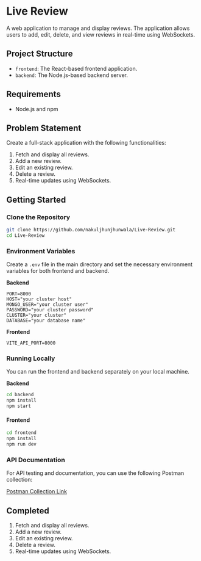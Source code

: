 # Live Review

A web application to manage and display reviews. The application allows users to add, edit, delete, and view reviews in real-time using WebSockets.

## Project Structure

- `frontend`: The React-based frontend application.
- `backend`: The Node.js-based backend server.

## Requirements

- Node.js and npm

## Problem Statement 
Create a full-stack application with the following functionalities: 
1. Fetch and display all reviews. 
2. Add a new review. 
3. Edit an existing review.  
4. Delete a review. 
5. Real-time updates using WebSockets.

## Getting Started

### Clone the Repository

```bash
git clone https://github.com/nakuljhunjhunwala/Live-Review.git
cd Live-Review
```

### Environment Variables

Create a `.env` file in the main directory and set the necessary environment variables for both frontend and backend.

**Backend**
```
PORT=8000
HOST="your cluster host"
MONGO_USER="your cluster user"
PASSWORD="your cluster password"
CLUSTER="your cluster"
DATABASE="your database name"
```

**Frontend**
```
VITE_API_PORT=8000
```

### Running Locally
You can run the frontend and backend separately on your local machine.

 **Backend**
```bash
cd backend
npm install
npm start 
```

#### Frontend
```bash
cd frontend
npm install
npm run dev
```

### API Documentation

For API testing and documentation, you can use the following Postman collection:

[Postman Collection Link](https://api.postman.com/collections/11310171-6d693372-e4ad-4c6f-b3e1-243544c5dec8?access_key=PMAT-01HZJ596H5GCJCBZ2FCCDQ9V8F)


## Completed

1.  Fetch and display all reviews.
2.  Add a new review.
3.  Edit an existing review.
4.  Delete a review.
5.  Real-time updates using WebSockets.
